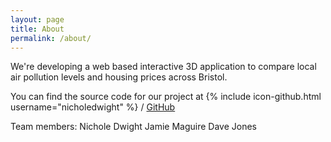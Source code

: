 ```yaml
---
layout: page
title: About
permalink: /about/
---
```


We're developing a web based interactive 3D application to compare local air pollution levels and housing prices across Bristol.

You can find the source code for our project at
{% include icon-github.html username="nicholedwight" %} /
[GitHub](https://github.com/nicholedwight/interaction-design-3d-pollution-data)

Team members:
Nichole Dwight
Jamie Maguire
Dave Jones
